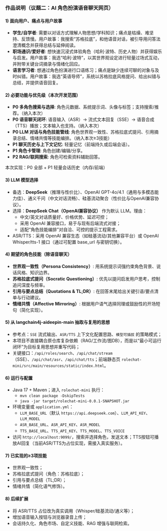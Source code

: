 ### 作品说明（议题二：AI 角色扮演语音聊天网页）

#### 1) 面向用户、痛点与用户故事
- **学生/自学者**: 需要以对话方式理解人物思想/学科知识；痛点是枯燥、难坚持、反馈慢。用户故事：我搜索“苏格拉底”，和他语音对话，被引导用问答法澄清概念并获得总结与延伸阅读。
- **职场通识/爱好者**: 想快速沉浸式体验角色（哈利·波特、历史人物）并获得娱乐与启发。用户故事：我选“哈利·波特”，以其世界观设定进行轻量过场式互动，并附带关键台词摘录与情绪化回应。
- **语言学习者**: 想通过角色扮演进行口语练习；痛点是缺少连续可聊的对象与及时纠错。用户故事：我选“英语导师”，系统以苏格拉底风格提问、给出纠错与总结，并提供语音回复。

#### 2) 必要功能与优先级（本次开发范围）
- **P0 多角色搜索与选择**: 角色元数据、系统提示词、头像与标签；支持搜索/推荐。（纳入本次）
- **P0 语音聊天闭环**: 语音输入（ASR）→ 流式文本回复（SSE）→ 语音合成（TTS）播放；文本输入也支持。（纳入本次）
- **P0 LLM 对话与角色技能管线**: 角色世界观一致性、苏格拉底式提问、引用摘录总结、情绪共情等技能编排。（纳入本次≥3技能）
- **P1 聊天历史与上下文记忆**: 轻量记忆（前端持久或后端会话）。
- **P1 角色卡管理**: 角色创建/编辑/分享。
- **P2 RAG/联网搜索**: 角色可检索资料辅助回答。

本次实现：P0 全部 + P1 轻量会话历史（内存/前端）

#### 3) LLM 模型选择
- 备选：**DeepSeek**（推理与性价比）、OpenAI GPT-4o/4.1（通用与多模态能力佳）、通义千问（中文对话流畅）、硅基流动聚合（性价比与OpenAI兼容协议）。
- 选择：**DeepSeek Chat（OpenAI兼容协议）** 作为默认 LLM。理由：
  - 中文/英文对话质量好、价格优势、延迟可控；
  - 采用 OpenAI 兼容接口，易于与现有后端流式对接；
  - 适配“角色技能编排”对自洽、可控的提示工程需求。
- ASR/TTS：采用 OpenAI 兼容生态（如硅基流动/其他兼容平台）或 OpenAI Whisper/tts-1 接口（通过可配置 base_url 与密钥切换）。

#### 4) 期望的角色技能（除语音聊天）
- **世界观一致性（Persona Consistency）**: 用系统提示词强约束角色背景、说话风格、知识边界。
- **苏格拉底式提问（Socratic Questioning）**: 优先以提问启发用户思考，控制追问深度与频率。
- **引用与要点总结（Quotations & TL;DR）**: 在回答末尾给出关键引语/要点清单与行动建议。
- **情绪共情（Affective Mirroring）**: 根据用户语气选择同理或鼓励性的开场短句（简化实现）。

#### 5) 从 langchain4j-aideepin-main 抽取与复用的思想
- 参考点：`SSE` 流式输出、`ASR/TTS` 上下文化配置思路、`模型可插拔` 的策略模式；
- 本项目不直接耦合原仓库复杂依赖（RAG/工作流/图DB），而是以“最小可运行闭环”为目标复用思想并重写代码；
- 关键接口：`/api/roles/search`、`/api/chat/stream`（SSE）、`/api/chat/asr`、`/api/chat/tts`；前端静态页 `rolechat-mini/src/main/resources/static/index.html`。

#### 6) 运行与配置
- Java 17 + Maven；进入 `rolechat-mini` 执行：
  - `mvn clean package -DskipTests`
  - `java -jar target/rolechat-mini-0.0.1-SNAPSHOT.jar`
- 环境变量或 `application.yml`：
  - `LLM_BASE_URL`（默认 `https://api.deepseek.com`）、`LLM_API_KEY`、`LLM_MODEL`
  - `ASR_BASE_URL`、`ASR_API_KEY`、`ASR_MODEL`
  - `TTS_BASE_URL`、`TTS_API_KEY`、`TTS_MODEL`、`TTS_VOICE`
- 访问 `http://localhost:9099/`，搜索并选择角色，发送文本；TTS按钮可播放AI回复（当前ASR/TTS为占位实现，需接入真实服务）。

#### 7) 已实现的≥3项技能
- 世界观一致性；
- 苏格拉底式提问（角色：苏格拉底）；
- 引用与要点总结（TL;DR）；
- 情绪共情（简化语气修饰）。

#### 8) 后续扩展
- 将 ASR/TTS 占位改为真实调用（Whisper/硅基流动/通义等）；
- 增加语音输入按钮与浏览器录音上传；
- 会话持久化、角色市场、自定义技能、RAG 增强与联网检索。
